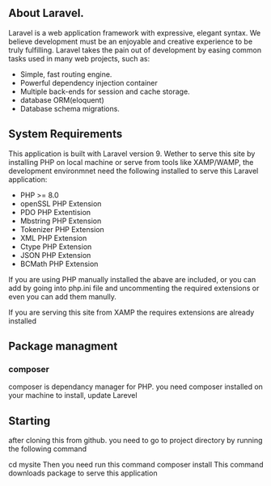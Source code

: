  
## About Laravel. 

Laravel is a web application framework with expressive, elegant syntax. We believe development must be an enjoyable and creative experience to be truly fulfilling. Laravel takes the pain out of development by easing common tasks used in many web projects, such as:


- Simple, fast routing engine.
- Powerful dependency injection container
- Multiple back-ends for session and cache storage.
- database ORM(eloquent)
- Database schema migrations.


## System Requirements
This application is built with Laravel version 9.
Wether to serve this site by installing PHP on local machine or serve from tools
like XAMP/WAMP, the development environmnet need the following installed to serve 
this Laravel application:
   - PHP >= 8.0
   - openSSL PHP Extension
   - PDO PHP Extentision
   - Mbstring PHP Extension
   - Tokenizer PHP Extension
   - XML PHP Extension
   - Ctype PHP Extension
   - JSON PHP Extension
   - BCMath PHP Extension

If you are using PHP manually installed the abave are included,
or you can add by going into php.ini file and uncommenting the required extensions 
or even you can add them manully.

If you are serving this site from XAMP the requires extensions are already installed

## Package managment
  ### composer 
composer is dependancy manager for PHP.
you need composer installed on your machine to install, update Larevel

## Starting

after cloning this from github.
you need to go to project directory by running the following command 

   cd mysite
Then you need run this command 
   composer install
This command downloads package to serve this application


